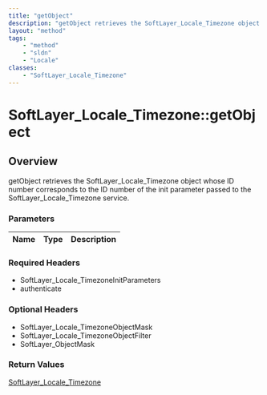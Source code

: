 ```yaml
---
title: "getObject"
description: "getObject retrieves the SoftLayer_Locale_Timezone object whose ID number corresponds to the ID number of the init parame... "
layout: "method"
tags:
    - "method"
    - "sldn"
    - "Locale"
classes:
    - "SoftLayer_Locale_Timezone"
---
```

# SoftLayer_Locale_Timezone::getObject
## Overview 
getObject retrieves the SoftLayer_Locale_Timezone object whose ID number corresponds to the ID number of the init parameter passed to the SoftLayer_Locale_Timezone service. 

### Parameters 
|Name | Type | Description |
| --- | --- | --- |


### Required Headers
* SoftLayer_Locale_TimezoneInitParameters
* authenticate

### Optional Headers
* SoftLayer_Locale_TimezoneObjectMask
* SoftLayer_Locale_TimezoneObjectFilter
* SoftLayer_ObjectMask

### Return Values
<a href='/reference/datatypes/SoftLayer_Locale_Timezone'>SoftLayer_Locale_Timezone </a>

